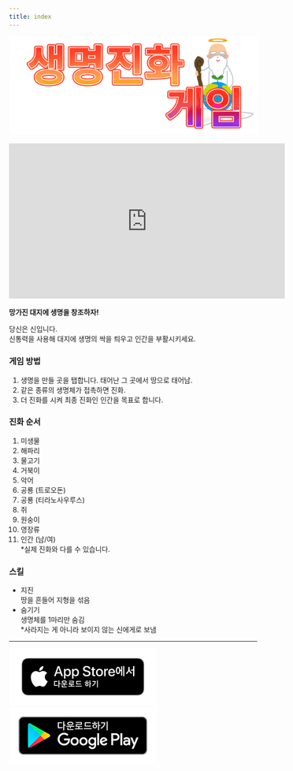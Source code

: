 ```yaml
---
title: index
---
```


![top banner](img_app_logo.kr.png)

<iframe width="560" height="315" src="https://www.youtube.com/embed/62wpf7H1H10?si=WMkOW7ct8ZKNah0l" title="YouTube video player" frameborder="0" allow="accelerometer; autoplay; clipboard-write; encrypted-media; gyroscope; picture-in-picture; web-share" allowfullscreen></iframe>

<b>망가진 대지에 생명을 창조하자!</b><br>

당신은 신입니다.<br>
신통력을 사용해 대지에 생명의 싹을 틔우고 인간을 부활시키세요.

### 게임 방법

1. 생명을 만들 곳을 탭합니다.
  태어난 그 곳에서 땅으로 태어남.
2. 같은 종류의 생명체가 접촉하면 진화.
3. 더 진화를 시켜 최종 진화인 인간을 목표로 합니다.

### 진화 순서

1. 미생물
2. 해파리
3. 물고기
4. 거북이
5. 악어
6. 공룡 (트로오돈)
7. 공룡 (티라노사우루스)
8. 쥐
9. 원숭이
10. 영장류
11. 인간 (남/여)<br>*실제 진화와 다를 수 있습니다.

### 스킬
- 지진<br>땅을 흔들어 지형을 섞음
- 숨기기<br>생명체를 1마리만 숨김<br>*사라지는 게 아니라 보이지 않는 신에게로 보냄

-------

[![App store link](img_appstore_banner.ko.png#imgleft)](https://itunes.apple.com/kr/app/id6474465983?mt=8)[![Google Play link](img_google-play-badge.ko.png#imgleft)](https://play.google.com/store/apps/details?id=jp.hyoromo.lifeevolve)
<div class="clear clear_box"></div>